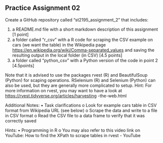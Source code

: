 ## Practice Assignment 02

Create a GitHub repository called “st2195_assignment_2” that includes:
1. a README.md file with a short markdown description of this assignment [1 point]
2. a folder called “r_csv” with a R code for scraping the CSV example on cars (we want the table) 
in the Wikipedia page https://en.wikipedia.org/wiki/Comma-separated_values and saving the resulting output in the local folder (in CSV) [4.5
points]
3. a folder called “python_csv” with a Python version of the code in point 2 [4.5points]


Note that it is advised to use the packages rvest (R) and BeautifulSoup (Python) for 
scaping operations. RSelenium (R) and Selenium (Python) can also be used, but they are
generally more complicated to setup.
Hint: For more information on rvest, you may want to have a look at
https://rvest.tidyverse.org/articles/harvesting -the-web.html

Additional Notes:
• Task clarifications
o Look for example cars table in CSV format from Wikipedia URL (see below)
o Scrape the data and write to a file in CSV format
o Read the CSV file to a data frame to verify that it was correctly saved 

Hints:
• Programming in R
o You may also refer to this video link on YouTube: How to find the XPath to 
scrape tables in rvest - YouTube